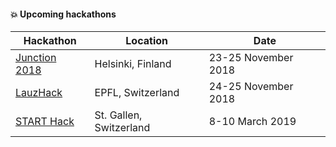#### :boom: Upcoming hackathons

| Hackathon                                                | Location               | Date                |
| -------------------------------------------------------- | ---------------------- | ------------------- |
| [Junction 2018](https://2018.hackjunction.com/)          | Helsinki, Finland      | 23-25 November 2018 |
| [LauzHack](https://lauzhack.com/)                        | EPFL, Switzerland      | 24-25 November 2018 |
| [START Hack](https://starthack.ch/)                        | St. Gallen, Switzerland      | 8-10 March 2019 |
